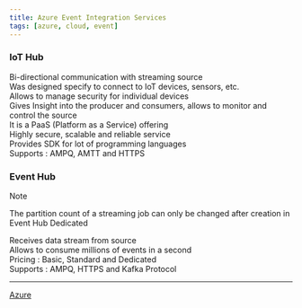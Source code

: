 ```yaml
---
title: Azure Event Integration Services
tags: [azure, cloud, event]
---
```


### IoT Hub

Bi-directional communication with streaming source  
Was designed specify to connect to IoT devices, sensors, etc.  
Allows to manage security for individual devices  
Gives Insight into the producer and consumers, allows to monitor and control the source  
It is a PaaS (Platform as a Service) offering  
Highly secure, scalable and reliable service  
Provides SDK for lot of programming languages  
Supports : AMPQ, AMTT and HTTPS

### Event Hub

 > [!NOTE]
 > The partition count of a streaming job can only be changed after creation in Event Hub Dedicated

Receives data stream from source  
Allows to consume millions of events in a second  
Pricing : Basic, Standard and Dedicated  
Supports : AMPQ, HTTPS and Kafka Protocol

---

[Azure](../Azure.md)